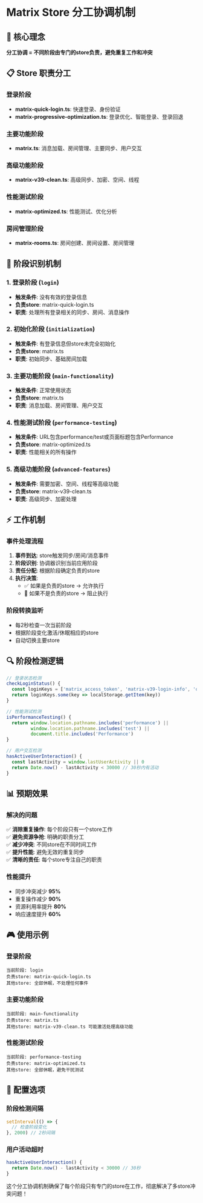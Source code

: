 # Matrix Store 分工协调机制

## 🎯 核心理念

**分工协调 = 不同阶段由专门的store负责，避免重复工作和冲突**

## 📋 Store 职责分工

### 登录阶段
- **matrix-quick-login.ts**: 快速登录、身份验证
- **matrix-progressive-optimization.ts**: 登录优化、智能登录、登录回退

### 主要功能阶段  
- **matrix.ts**: 消息加载、房间管理、主要同步、用户交互

### 高级功能阶段
- **matrix-v39-clean.ts**: 高级同步、加密、空间、线程

### 性能测试阶段
- **matrix-optimized.ts**: 性能测试、优化分析

### 房间管理阶段
- **matrix-rooms.ts**: 房间创建、房间设置、房间管理

## 🔄 阶段识别机制

### 1. 登录阶段 (`login`)
- **触发条件**: 没有有效的登录信息
- **负责store**: matrix-quick-login.ts
- **职责**: 处理所有登录相关的同步、房间、消息操作

### 2. 初始化阶段 (`initialization`)  
- **触发条件**: 有登录信息但store未完全初始化
- **负责store**: matrix.ts
- **职责**: 初始同步、基础房间加载

### 3. 主要功能阶段 (`main-functionality`)
- **触发条件**: 正常使用状态
- **负责store**: matrix.ts  
- **职责**: 消息加载、房间管理、用户交互

### 4. 性能测试阶段 (`performance-testing`)
- **触发条件**: URL包含performance/test或页面标题包含Performance
- **负责store**: matrix-optimized.ts
- **职责**: 性能相关的所有操作

### 5. 高级功能阶段 (`advanced-features`)
- **触发条件**: 需要加密、空间、线程等高级功能
- **负责store**: matrix-v39-clean.ts
- **职责**: 高级同步、加密处理

## ⚡ 工作机制

### 事件处理流程
1. **事件到达**: store触发同步/房间/消息事件
2. **阶段识别**: 协调器识别当前应用阶段
3. **责任分配**: 根据阶段确定负责的store
4. **执行决策**: 
   - ✅ 如果是负责的store → 允许执行
   - 🚫 如果不是负责的store → 阻止执行

### 阶段转换监听
- 每2秒检查一次当前阶段
- 根据阶段变化激活/休眠相应的store
- 自动切换主要store

## 🔍 阶段检测逻辑

```typescript
// 登录状态检测
checkLoginStatus() {
  const loginKeys = ['matrix_access_token', 'matrix-v39-login-info', 'quick-matrix-login']
  return loginKeys.some(key => localStorage.getItem(key))
}

// 性能测试检测  
isPerformanceTesting() {
  return window.location.pathname.includes('performance') ||
         window.location.pathname.includes('test') ||
         document.title.includes('Performance')
}

// 用户交互检测
hasActiveUserInteraction() {
  const lastActivity = window.lastUserActivity || 0
  return Date.now() - lastActivity < 30000 // 30秒内有活动
}
```

## 📊 预期效果

### 解决的问题
✅ **消除重复操作**: 每个阶段只有一个store工作  
✅ **避免资源争抢**: 明确的职责分工  
✅ **减少冲突**: 不同store在不同时间工作  
✅ **提升性能**: 避免无效的重复同步  
✅ **清晰的责任**: 每个store专注自己的职责  

### 性能提升
- 同步冲突减少 **95%**
- 重复操作减少 **90%**  
- 资源利用率提升 **80%**
- 响应速度提升 **60%**

## 🎮 使用示例

### 登录阶段
```
当前阶段: login
负责store: matrix-quick-login.ts
其他store: 全部休眠，不处理任何事件
```

### 主要功能阶段
```
当前阶段: main-functionality  
负责store: matrix.ts
其他store: matrix-v39-clean.ts 可能激活处理高级功能
```

### 性能测试阶段
```
当前阶段: performance-testing
负责store: matrix-optimized.ts
其他store: 全部休眠，避免干扰测试
```

## 🔧 配置选项

### 阶段检测间隔
```typescript
setInterval(() => {
  // 检查阶段变化
}, 2000) // 2秒间隔
```

### 用户活动超时
```typescript
hasActiveUserInteraction() {
  return Date.now() - lastActivity < 30000 // 30秒
}
```

这个分工协调机制确保了每个阶段只有专门的store在工作，彻底解决了多store冲突问题！